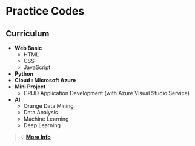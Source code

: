 # Practice Codes

## Curriculum

- **Web Basic**
    - HTML
    - CSS
    - JavaScript
- **Python**
- **Cloud : Microsoft Azure**
- **Mini Project**
    - CRUD Application Development (with Azure Visual Studio Service)
- **AI**
    - Orange Data Mining
    - Data Analysis
    - Machine Learning
    - Deep Learning

> 💡 **[More Info](https://msaischool.kr/course)**
